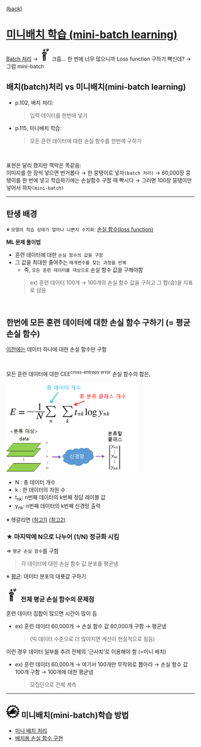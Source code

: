 [(back)](https://github.com/DoranLyong/DL_coding_master/tree/master/Self_tutorial/3_learning/MNIST_learning)

# [미니배치 학습 (mini-batch learning)](https://blog.naver.com/cheeryun/221380230376)

[Batch 처리](https://github.com/DoranLyong/DL_coding_master/tree/master/Self_tutorial/2_inference/MNIST_classify/3_batch_process) → <img src="meeting_problem.png" width=33>크흠... 한 번에 너무 많으니까 Loss function 구하기 빡신데? → 그럼 mini-batch 


## 배치(batch)처리 vs 미니배치(mini-batch learning)
* p.102, 배치 처리: 
    > 입력 데이터를 한번에 넣기 
* p.115, 미니배치 학습: 
    > 모든 훈련 데이터에 대한 손실 함수를 한번에 구하기 

<br/>

표현은 달리 했지만 맥락은 똑같음: <br/>
이미지를 한 장씩 넣으면 번거롭다 → 한 뭉탱이로 넣자```(batch 처리)``` → 60,000장 뭉탱이를 한 번에 넣고 학습하기에는 손실함수 구할 때 빡시다 → 그러면 100장 뭉탱이만 넣어서 하자```(mini-batch)``` 

*** 

## 탄생 배경 
※ ```모델의 학습 상태가 얼마나 나쁜지 수치화```: [손실 함수(loss function)](https://github.com/DoranLyong/DL_coding_master/tree/master/Self_tutorial/3_learning/MNIST_learning/2_loss_function)

<b>__ML 문제 풀이법__</b>
* 훈련 데이터에 대한 ```손실 함수의 값을 구함```
* 그 값을 최대한 줄여주는 ```매개변수를 찾는 과정을 반복```
    * 즉, ```모든 훈련 데이터를 대상으로``` 손실 함수 값을 구해야함 
    > ex) 훈련 데이터 100개 → 100개의 손실 함수 값을 구하고 그 합(合)을 지표로 삼음 

<br/>


## 한번에 모든 훈련 데이터에  대한 손실 함수 구하기 (= 평균 손실 함수)
[이전에는](https://github.com/DoranLyong/DL_coding_master/tree/master/Self_tutorial/3_learning/MNIST_learning/2_loss_function) 데이터 하나에 대한 손실 함수만 구함 

<br/>

모든 훈련 데이터에 대한 CEE<sup>cross-entropy error</sup> 손실 함수의 합은, 

<img src="mean_loss.png" width=350> <img src="mini-batch.png" width=350>
* N : 총 데이터 개수 
* k : 한 데이터의 차원 수 
* t<sub>nk</sub>: n번째 데이터의 k번째 정답 레이블 값 
* y<sub>nk</sub>: n번째 데이터의 k번째 신경망 출력 

※ 헷갈리면 [(참고1)](https://blog.naver.com/cheeryun/221380130245) [(참고2)](https://github.com/DoranLyong/DL_coding_master/tree/master/Self_tutorial/3_learning/MNIST_learning/2_loss_function/2_CEE)

### ★ 마지막에 N으로 나누어 (1/N) 정규화 시킴 
⇒ ```평균 손실 함수```를 구함  
> 각 데이터에 대한 손실 함수 값 분포를 평균냄 

※ [평균](https://blog.naver.com/cheeryun/221336576844): 데이터 분포의 대푯값 구하기 

### <img src="meeting_problem.png" width=35> 전체 평균 손실 함수의 문제점 
훈련 데이터 집합이 많으면 시간이 많이 듬 
* ex) 훈련 데이터 60,000개 → 손실 함수 값 60,000개 구함 → 평균냄 
    > (빅 데이터 수준으로 더 많아지면 계산이 현실적으로 힘듬)

이런 경우 데이터 일부를 추려 전체의 '근사치'로 이용해야 함 (=미니 배치)

* ex) 훈련 데이터 60,000개 → 여기서 100개만 무작위로 뽑아라 → 손실 함수 값 100개 구함 → 100개에 대한 평균냄 
    > 모집단으로 전체 계측 

*** 
## <img src="5_how_to_do.png" width=35> 미니배치(mini-batch)학습 방법
* [미니 배치 처리](https://github.com/DoranLyong/DL_coding_master/tree/master/Self_tutorial/3_learning/MNIST_learning/3_mini-batch/mini_batch_learning)
* [배치용 손실 함수 구현](https://github.com/DoranLyong/DL_coding_master/tree/master/Self_tutorial/3_learning/MNIST_learning/3_mini-batch/batch_CEE)